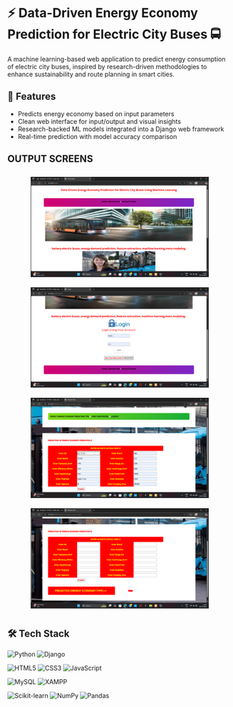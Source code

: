 # ⚡ Data-Driven Energy Economy Prediction for Electric City Buses 🚍

A machine learning-based web application to predict energy consumption of electric city buses, inspired by research-driven methodologies to enhance sustainability and route planning in smart cities.

## 📌 Features

- Predicts energy economy based on input parameters
- Clean web interface for input/output and visual insights
- Research-backed ML models integrated into a Django web framework
- Real-time prediction with model accuracy comparison

## OUTPUT SCREENS

<div align="center">

  <img src="OutputScreens/home.png" alt="Home Screen" width="400" style="margin: 10px;"/>
  <img src="OutputScreens/login.png" alt="Login Screen" width="400" style="margin: 10px;"/>

  <br/>

  <img src="OutputScreens/output1.png" alt="Output Screen 1" width="400" style="margin: 10px;"/>
  <img src="OutputScreens/output2.png" alt="Output Screen 2" width="400" style="margin: 10px;"/>

</div>


## 🛠️ Tech Stack

  ![Python](https://img.shields.io/badge/Python-3776AB?style=for-the-badge&logo=python&logoColor=white)
  ![Django](https://img.shields.io/badge/Django-092E20?style=for-the-badge&logo=django&logoColor=white)

  ![HTML5](https://img.shields.io/badge/HTML5-E34F26?style=for-the-badge&logo=html5&logoColor=white)
  ![CSS3](https://img.shields.io/badge/CSS3-1572B6?style=for-the-badge&logo=css3&logoColor=white)
  ![JavaScript](https://img.shields.io/badge/JavaScript-F7DF1E?style=for-the-badge&logo=javascript&logoColor=black)

  ![MySQL](https://img.shields.io/badge/MySQL-4479A1?style=for-the-badge&logo=mysql&logoColor=white)
  ![XAMPP](https://img.shields.io/badge/XAMPP-FB7A24?style=for-the-badge&logo=xampp&logoColor=white)

  ![Scikit-learn](https://img.shields.io/badge/Scikit--learn-F7931E?style=for-the-badge&logo=scikit-learn&logoColor=white)
  ![NumPy](https://img.shields.io/badge/NumPy-013243?style=for-the-badge&logo=numpy&logoColor=white)
  ![Pandas](https://img.shields.io/badge/Pandas-150458?style=for-the-badge&logo=pandas&logoColor=white)

